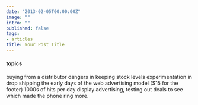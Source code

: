 ```yaml
---
date: "2013-02-05T00:00:00Z"
image: ""
intro: ""
published: false
tags:
- articles
title: Your Post Title
---
```



#### topics
 buying from a distributor
 dangers in keeping stock levels
 experimentation in drop shipping
 the early days of the web
 advertising model ($15 for the footer) 1000s of hits per day
 display advertising, testing out deals to see which made the phone ring more.
